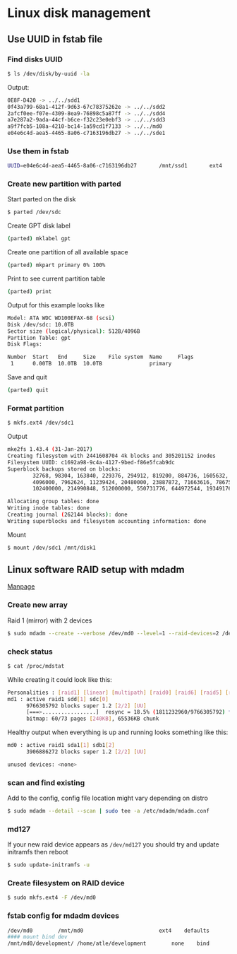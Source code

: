 # Linux disk management

## Use UUID in fstab file

### Find disks UUID

```sh
$ ls /dev/disk/by-uuid -la
```

Output:

```bash
0E8F-D420 -> ../../sdd1
0f43a799-68a1-412f-9d63-67c78375262e -> ../../sdd2
2afcf0ee-f07e-4309-8ea9-76898c5a87ff -> ../../sdd4
a7e287a2-9ada-44cf-b6ce-f32c23e0ebf3 -> ../../sdd3
a9f7fcb5-108a-4210-bc14-1a59cd1f7133 -> ../../md0
e04e6c4d-aea5-4465-8a06-c7163196db27 -> ../../sde1
```

### Use them in fstab

```sh
UUID=e04e6c4d-aea5-4465-8a06-c7163196db27       /mnt/ssd1       ext4    defaults        0       3
```

### Create new partition with parted

Start parted on the disk

```sh
$ parted /dev/sdc
```

Create GPT disk label

```sh
(parted) mklabel gpt
```

Create one partition of all available space

```sh
(parted) mkpart primary 0% 100%
```

Print to see current partition table

```sh
(parted) print
```

Output for this example looks like

```bash
Model: ATA WDC WD100EFAX-68 (scsi)
Disk /dev/sdc: 10.0TB
Sector size (logical/physical): 512B/4096B
Partition Table: gpt
Disk Flags:

Number  Start   End     Size    File system  Name     Flags
 1      0.00TB  10.0TB  10.0TB               primary
```

Save and quit

```sh
(parted) quit
```

### Format partition

```sh
$ mkfs.ext4 /dev/sdc1
```

Output

```bash
mke2fs 1.43.4 (31-Jan-2017)
Creating filesystem with 2441608704 4k blocks and 305201152 inodes
Filesystem UUID: c1692a98-9c4a-4127-9bed-f86e5fcab9dc
Superblock backups stored on blocks:
        32768, 98304, 163840, 229376, 294912, 819200, 884736, 1605632, 2654208,
        4096000, 7962624, 11239424, 20480000, 23887872, 71663616, 78675968,
        102400000, 214990848, 512000000, 550731776, 644972544, 1934917632

Allocating group tables: done
Writing inode tables: done
Creating journal (262144 blocks): done
Writing superblocks and filesystem accounting information: done
```

Mount

```sh
$ mount /dev/sdc1 /mnt/disk1
```

## Linux software RAID setup with mdadm

[Manpage](https://linux.die.net/man/8/mdadm)

### Create new array

Raid 1 (mirror) with 2 devices

```sh
$ sudo mdadm --create --verbose /dev/md0 --level=1 --raid-devices=2 /dev/sdc /dev/sdd
```

### check status

```sh
$ cat /proc/mdstat
```

While creating it could look like this:

```bash
Personalities : [raid1] [linear] [multipath] [raid0] [raid6] [raid5] [raid4] [raid10]
md1 : active raid1 sdd[1] sdc[0]
      9766305792 blocks super 1.2 [2/2] [UU]
      [===>.................]  resync = 18.5% (1811232960/9766305792) finish=686.7min speed=193056K/sec
      bitmap: 60/73 pages [240KB], 65536KB chunk
```

Healthy output when everything is up and running looks something like this:

```bash
md0 : active raid1 sda1[1] sdb1[2]
      3906886272 blocks super 1.2 [2/2] [UU]

unused devices: <none>
```

### scan and find existing

Add to the config, config file location might vary depending on distro

```sh
$ sudo mdadm --detail --scan | sudo tee -a /etc/mdadm/mdadm.conf
```

### md127

If your new raid device appears as `/dev/md127` you should try and update initramfs then reboot

```sh
$ sudo update-initramfs -u
```

### Create filesystem on RAID device

```sh
$ sudo mkfs.ext4 -F /dev/md0
```

### fstab config for mdadm devices

```sh
/dev/md0        /mnt/md0                        ext4    defaults        0       2
#### mount bind dev
/mnt/md0/development/ /home/atle/development        none    bind
```

